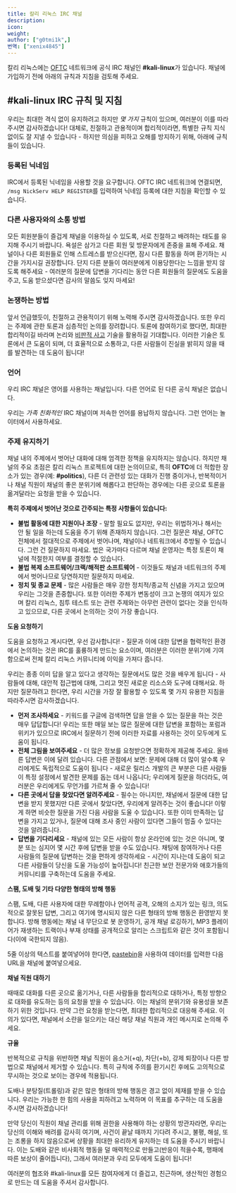 ```yaml
---
title: 칼리 리눅스 IRC 채널
description:
icon:
weight:
author: ["g0tmi1k",]
번역: ["xenix4845"]
---
```


칼리 리눅스에는 [OFTC](https://oftc.net/) 네트워크에 공식 IRC 채널인 **#kali-linux**가 있습니다. 채널에 가입하기 전에 아래의 규칙과 지침을 검토해 주세요.

## #kali-linux IRC 규칙 및 지침

우리는 최대한 격식 없이 유지하려고 하지만 _몇 가지_ 규칙이 있으며, 여러분이 이를 따라주시면 감사하겠습니다! 대체로, 친절하고 관용적이며 합리적이라면, 특별한 규칙 지식 없이도 잘 지낼 수 있습니다 - 하지만 의심을 피하고 오해를 방지하기 위해, 아래에 규칙들이 있습니다.

### 등록된 닉네임

IRC에서 등록된 닉네임을 사용할 것을 요구합니다. OFTC IRC 네트워크에 연결되면, `/msg NickServ HELP REGISTER`를 입력하여 닉네임 등록에 대한 지침을 확인할 수 있습니다.

### 다른 사용자와의 소통 방법

모든 회원분들이 즐겁게 채널을 이용하실 수 있도록, 서로 친절하고 배려하는 태도를 유지해 주시기 바랍니다. 욕설은 삼가고 다른 회원 및 방문자에게 존중을 표해 주세요. 채널이나 다른 회원들로 인해 스트레스를 받으신다면, 잠시 다른 활동을 하며 환기하는 시간을 가지시길 권장합니다. 단지 다른 분들이 여러분에게 이용당한다는 느낌을 받지 않도록 해주세요 - 여러분의 질문에 답변을 기다리는 동안 다른 회원들의 질문에도 도움을 주고, 도움 받으셨다면 감사의 말씀도 잊지 마세요!

### 논쟁하는 방법

앞서 언급했듯이, 친절하고 관용적이기 위해 노력해 주시면 감사하겠습니다. 또한 우리는 주제에 관한 토론과 심층적인 논의를 장려합니다. 토론에 참여하기로 했다면, 최대한 합리적이길 바라며 논리와 [비판적 사고](https://www.criticalthinking.org/) 기술을 활용하길 기대합니다. 이러한 기술은 토론에서 큰 도움이 되며, 더 효율적으로 소통하고, 다른 사람들이 진실을 밝히지 않을 때를 발견하는 데 도움이 됩니다!

### 언어

우리 IRC 채널은 영어를 사용하는 채널입니다. 다른 언어로 된 다른 공식 채널은 없습니다.

우리는 _가족 친화적인_ IRC 채널이며 저속한 언어를 용납하지 않습니다. 그런 언어는 놀이터에서 사용하세요.

### 주제 유지하기

채널 내의 주제에서 벗어난 대화에 대해 엄격한 정책을 유지하지는 않습니다. 하지만 채널의 주요 초점은 칼리 리눅스 프로젝트에 대한 논의이므로, 특히 **OFTC**에 더 적합한 장소가 있는 경우(예: **#politics**), 다른 더 관련성 있는 대화가 진행 중이거나, 반복적이거나 채널 직원이 채널의 좋은 분위기에 해롭다고 판단하는 경우에는 다른 곳으로 토론을 옮겨달라는 요청을 받을 수 있습니다.

**특히 주제에서 벗어난 것으로 간주되는 특정 사항들이 있습니다:**

- **불법 활동에 대한 지원이나 조장** - 말할 필요도 없지만, 우리는 위법하거나 해서는 안 될 일을 하는데 도움을 주기 위해 존재하지 않습니다. 그런 질문은 채널, OFTC 전체에서 절대적으로 주제에서 벗어나며, 채널이나 네트워크에서 추방될 수 있습니다. 그런 건 질문하지 마세요. 법은 국가마다 다르며 채널 운영자는 특정 토론이 채널에 적절한지 여부를 결정할 수 있습니다.
- **불법 복제 소프트웨어/크랙/해적판 소프트웨어** - 이것들도 채널과 네트워크의 주제에서 벗어나므로 당연하지만 질문하지 마세요.
- **정치 및 종교 문제** - 많은 사람들은 매우 강한 정치적/종교적 신념을 가지고 있으며 우리는 그것을 존중합니다. 또한 이러한 주제가 변동성이 크고 논쟁의 여지가 있으며 칼리 리눅스, 침투 테스트 또는 관련 주제와는 아무런 관련이 없다는 것을 인식하고 있으므로, 다른 곳에서 논의하는 것이 가장 좋습니다.

**도움 요청하기**

도움을 요청하고 계시다면, 우선 감사합니다! - 질문과 이에 대한 답변을 협력적인 환경에서 논의하는 것은 IRC를 훌륭하게 만드는 요소이며, 여러분은 이러한 분위기에 기여함으로써 전체 칼리 리눅스 커뮤니티에 이익을 가져다 줍니다.

우리는 종종 이미 답을 알고 있다고 생각하는 질문에서도 많은 것을 배우게 됩니다 - 사람들에 대해, 대안적 접근법에 대해, 그리고 멋진 새로운 리소스와 도구에 대해서요. 하지만 질문하려고 한다면, 우리 시간을 가장 잘 활용할 수 있도록 몇 가지 유용한 지침을 따라주시면 감사하겠습니다.

- **먼저 조사하세요** - 키워드를 구글에 검색하면 답을 얻을 수 있는 질문을 하는 것은 매우 답답합니다! 우리는 또한 매일 보는 많은 질문에 대한 답변을 포함하는 포럼과 위키가 있으므로 IRC에서 질문하기 전에 이러한 자료를 사용하는 것이 모두에게 도움이 됩니다.
- **전체 그림을 보여주세요** - 더 많은 정보를 요청받으면 정확하게 제공해 주세요. 올바른 답변은 이에 달려 있습니다. 다른 관점에서 보면: 문제에 대해 더 많이 알수록 우리에게도 독립적으로 도움이 됩니다 - 새로운 릴리스 개발의 큰 부분은 다른 사람들이 특정 설정에서 발견한 문제를 돕는 데서 나옵니다; 우리에게 질문을 하더라도, 여러분은 우리에게도 무언가를 가르쳐 줄 수 있습니다!
- **다른 곳에서 답을 찾았다면 알려주세요** - 필수는 아니지만, 채널에서 질문에 대한 답변을 받지 못했지만 다른 곳에서 찾았다면, 우리에게 알려주는 것이 좋습니다! 이렇게 하면 비슷한 질문을 가진 다음 사람을 도울 수 있습니다. 또한 이미 만족하는 답변을 가지고 있거나, 질문에 대해 조사 중인 사람이 있다면 그들이 멈출 수 있다는 것을 알려줍니다.
- **답변을 기다리세요** - 채널에 있는 모든 사람이 항상 온라인에 있는 것은 아니며, 몇 분 또는 심지어 몇 시간 후에 답변을 받을 수도 있습니다. 채팅에 참여하거나 다른 사람들의 질문에 답변하는 것을 편하게 생각하세요 - 시간이 지나는데 도움이 되고 다른 사람들이 당신을 도울 가능성이 높아집니다! 친근한 보안 전문가와 애호가들의 커뮤니티를 구축하는데 도움을 주세요.

**스팸, 도배 및 기타 다양한 형태의 방해 행동**

스팸, 도배, 다른 사용자에 대한 무례함이나 언어적 공격, 오해의 소지가 있는 링크, 의도적으로 잘못된 답변, 그리고 여기에 명시되지 않은 다른 형태의 방해 행동은 환영받지 못합니다. 방해 행동에는 채널 내 무단으로 봇 운영하기, 공개 채널 로깅하기, MP3 플레이어가 재생하는 트랙이나 부재 상태를 공개적으로 알리는 스크립트와 같은 것이 포함됩니다(이에 국한되지 않음).

5줄 이상의 텍스트를 붙여넣어야 한다면, [pastebin](https://pastebin.com/)을 사용하여 데이터를 입력한 다음 URL을 채널에 붙여넣으세요.

**채널 직원 대하기**

때때로 대화를 다른 곳으로 옮기거나, 다른 사람들을 합리적으로 대하거나, 특정 방향으로 대화를 유도하는 등의 요청을 받을 수 있습니다. 이는 채널의 분위기와 유용성을 보존하기 위한 것입니다. 만약 그런 요청을 받는다면, 최대한 합리적으로 대응해 주세요. 이의가 있다면, 채널에서 소란을 일으키는 대신 해당 채널 직원과 개인 메시지로 논의해 주세요.

**규율**

반복적으로 규칙을 위반하면 채널 직원이 음소거(+q), 차단(+b), 강제 퇴장이나 다른 방법으로 채널에서 제거할 수 있습니다. 특히 규칙에 주의를 환기시킨 후에도 고의적으로 무시하는 것으로 보이는 경우에 적용됩니다.

도배나 분탕질(트롤링)과 같은 많은 형태의 방해 행동은 경고 없이 제재를 받을 수 있습니다. 우리는 가능한 한 힘의 사용을 피하려고 노력하며 이 목표를 추구하는 데 도움을 주시면 감사하겠습니다!

만약 당신이 직원이 채널 관리를 위해 권한을 사용해야 하는 상황의 방관자라면, 우리는 당신의 이해와 배려를 감사히 여기며, 사건이 끝날 때까지 기다려 주시고, 불평, 해설, 또는 조롱을 하지 않음으로써 상황을 최대한 유리하게 유지하는 데 도움을 주시기 바랍니다. 이는 도배와 같은 비사회적 행동을 덜 매력적으로 만들고(반응이 적을수록, 행패에 따른 보상이 줄어듭니다), 그래서 여러분과 우리 모두에게 도움이 됩니다!

여러분의 협조와 #kali-linux를 모든 참여자에게 더 즐겁고, 친근하며, 생산적인 경험으로 만드는 데 도움을 주셔서 감사합니다.
